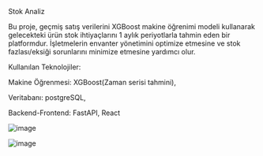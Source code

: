 Stok Analiz


Bu proje, geçmiş satış verilerini XGBoost makine öğrenimi modeli kullanarak gelecekteki ürün stok ihtiyaçlarını 1 aylık periyotlarla tahmin eden bir platformdur. İşletmelerin envanter yönetimini optimize etmesine ve stok fazlası/eksiği sorunlarını minimize etmesine yardımcı olur.

Kullanılan Teknolojiler:

Makine Öğrenmesi:
XGBoost(Zaman serisi tahmini), 

Veritabanı:
postgreSQL,

Backend-Frontend:
FastAPI,
React

![image](https://github.com/user-attachments/assets/ec40d432-5d79-4a69-8776-527bad94f2f4)

![image](https://github.com/user-attachments/assets/7aedbf26-71d4-41b8-850c-daee8ce523d2)
